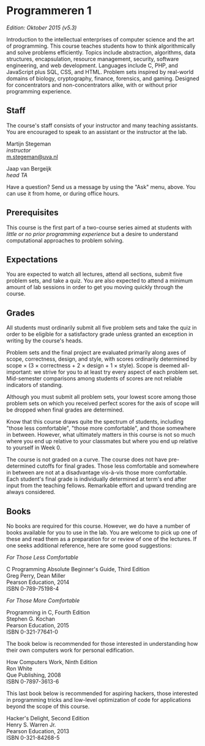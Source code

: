 # Programmeren 1

*Edition: Oktober 2015 (v5.3)*

Introduction to the intellectual enterprises of computer science and the art of programming. This course teaches students how to think algorithmically and solve problems efficiently. Topics include abstraction, algorithms, data structures, encapsulation, resource management, security, software engineering, and web development. Languages include C, PHP, and JavaScript plus SQL, CSS, and HTML. Problem sets inspired by real-world domains of biology, cryptography, finance, forensics, and gaming. Designed for concentrators and non-concentrators alike, with or without prior programming experience.

## Staff

The course's staff consists of your instructor and many teaching assistants.
You are encouraged to speak to an assistant or the instructor at the lab.

Martijn Stegeman  
*instructor*  
<m.stegeman@uva.nl>

Jaap van Bergeijk  
*head TA*

Have a question? Send us a message by using the "Ask" menu, above. You can use it from home, or during office hours.

## Prerequisites

This course is the first part of a two-course series aimed at students with
*little or no prior programming experience* but a desire to understand
computational approaches to problem solving.

## Expectations

You are expected to watch all lectures, attend all sections, submit five
problem sets, and take a quiz. You are also expected to attend a minimum amount
of lab sessions in order to get you moving quickly through the course.

## Grades

All students must ordinarily submit all five problem sets and take the quiz in
order to be eligible for a satisfactory grade unless granted an exception in
writing by the course's heads.

Problem sets and the final project are evaluated primarily along axes of scope,
correctness, design, and style, with scores ordinarily determined by scope × (3
× correctness + 2 × design + 1 × style). Scope is deemed all-important: we
strive for you to at least try every aspect of each problem set. Mid-semester
comparisons among students of scores are not reliable indicators of standing.

Although you must submit all problem sets, your lowest score among those
problem sets on which you received perfect scores for the axis of scope will be
dropped when final grades are determined.

Know that this course draws quite the spectrum of students, including "those
less comfortable", "those more comfortable", and those somewhere in between.
However, what ultimately matters in this course is not so much where you end up
relative to your classmates but where you end up relative to yourself in Week 0.

The course is not graded on a curve. The course does not have pre-determined
cutoffs for final grades. Those less comfortable and somewhere in between are
not at a disadvantage vis-à-vis those more comfortable. Each student's final
grade is individually determined at term's end after input from the teaching
fellows. Remarkable effort and upward trending are always considered.

## Books

No books are required for this course. However, we do have a number of books
available for you to use in the lab. You are welcome to pick up one of
these and read them as a preparation for or review of one of the lectures. If one seeks additional reference, here are some good suggestions:

*For Those Less Comfortable*

C Programming Absolute Beginner's Guide, Third Edition  
Greg Perry, Dean Miller  
Pearson Education, 2014  
ISBN 0-789-75198-4

*For Those More Comfortable*

Programming in C, Fourth Edition  
Stephen G. Kochan  
Pearson Education, 2015  
ISBN 0-321-77641-0

The book below is recommended for those interested in understanding how their
own computers work for personal edification.

How Computers Work, Ninth Edition  
Ron White  
Que Publishing, 2008  
ISBN 0-7897-3613-6

This last book below is recommended for aspiring hackers, those interested in
programming tricks and low-level optimization of code for applications beyond
the scope of this course.

Hacker's Delight, Second Edition  
Henry S. Warren Jr.  
Pearson Education, 2013  
ISBN 0-321-84268-5
